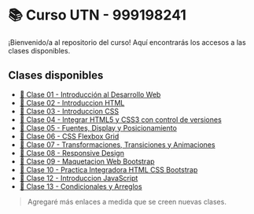 # 📚 Curso UTN - 999198241

¡Bienvenido/a al repositorio del curso! Aquí encontrarás los accesos a las clases disponibles.

## Clases disponibles

- [📝 Clase 01 - Introducción al Desarrollo Web](./Clase-01/Clase-1-Introduccion-Desarrollo-Web.md)
- [📝 Clase 02 - Introduccion HTML](./Clase-02/Clase-2-Introduccion-HTML.md)
- [📝 Clase 03 - Introduccion CSS](./Clase-03/Clase-3-Introduccion-CSS.md)
- [📝 Clase 04 - Integrar HTML5 y CSS3 con control de versiones](./Clase-04/Clase-4-HTML5-CSS3-Git-GitHub.md)
- [📝 Clase 05 - Fuentes, Display y Posicionamiento](./Clase-05/Clase-5-CSS-Fuentes-Display-Posicionamiento.md)
- [📝 Clase 06 - CSS Flexbox Grid](./Clase-06/Clase-6-CSS-Flexbox-Grid.md)
- [📝 Clase 07 - Transformaciones, Transiciones y Animaciones](./Clase-07/Clase-7-CSS-Transformaciones-Transiciones-Animaciones.md)
- [📝 Clase 08 - Responsive Design](./Clase-08/Clase-8-Responsive-Design.md)
- [📝 Clase 09 - Maquetacion Web Bootstrap](./Clase-09/Clase-9-Maquetacion-Web-Bootstrap.md)
- [📝 Clase 10 - Practica Integradora HTML CSS Bootstrap](./Clase-10/Clase-10-Practica-Integradora-HTML-CSS-Bootstrap.md)
- [📝 Clase 12 - Introduccion JavaScript](./Clase-12/Clase-12-Introduccion-JavaScript.md)
- [📝 Clase 13 - Condicionales y Arreglos](./Clase-13/Clase-13-Condicionales-Arreglos.md)

> Agregaré más enlaces a medida que se creen nuevas clases.
